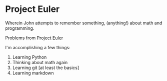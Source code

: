# Project Euler

Wherein John attempts to remember something, (anything!) about math and programming.

Problems from [Project Euler](https://projecteuler.net)

I'm accomplishing a few things:
1.  Learning Python
2.  Thinking about math again
3.  Learning git [at least the basics]
4.  Learning markdown
